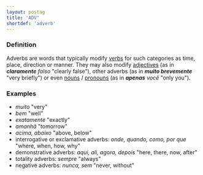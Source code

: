 ```yaml
---
layout: postag
title: 'ADV'
shortdef: 'adverb'
---
```


### Definition

Adverbs are words that typically modify [verbs](VERB) for such
categories as time, place, direction or manner. They may also
modify [adjectives](ADJ) (as in _<b>claramente</b> falso_ "clearly
false"), other adverbs (as in _<b>muito brevemente</b>_ "very
briefly") or even [nouns](NOUN) / [pronouns](PRON) (as in
_<b>apenas</b> você_ "only you").


### Examples

- _muito_ "very"
- _bem_ "well"
- _exatamente_ "exactly"
- _amanhã_ "tomorrow"
- _acima, abaixo_ "above, below"
- interrogative or exclamative adverbs: _onde, quando, como, por que_ "where, when, how, why"
- demonstrative adverbs: _aqui, ali, agora, depois_ "here, there, now, after"
- totality adverbs: _sempre_ "always"
- negative adverbs: _nunca, sem_ "never, without"
<!-- Interlanguage links updated Út zář 29 20:22:56 CEST 2020 -->
